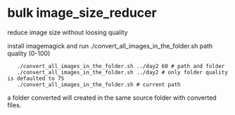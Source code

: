 # bulk image_size_reducer
reduce image size without loosing quality

install imagemagick and run
./convert_all_images_in_the_folder.sh path quality (0-100)
``` 
   ./convert_all_images_in_the_folder.sh ../day2 60 # path and folder
   ./convert_all_images_in_the_folder.sh ../day2 # only folder quality is defaulted to 75
   ./convert_all_images_in_the_folder.sh # current path
 ```
 a folder converted will created in the same source folder with converted files.
